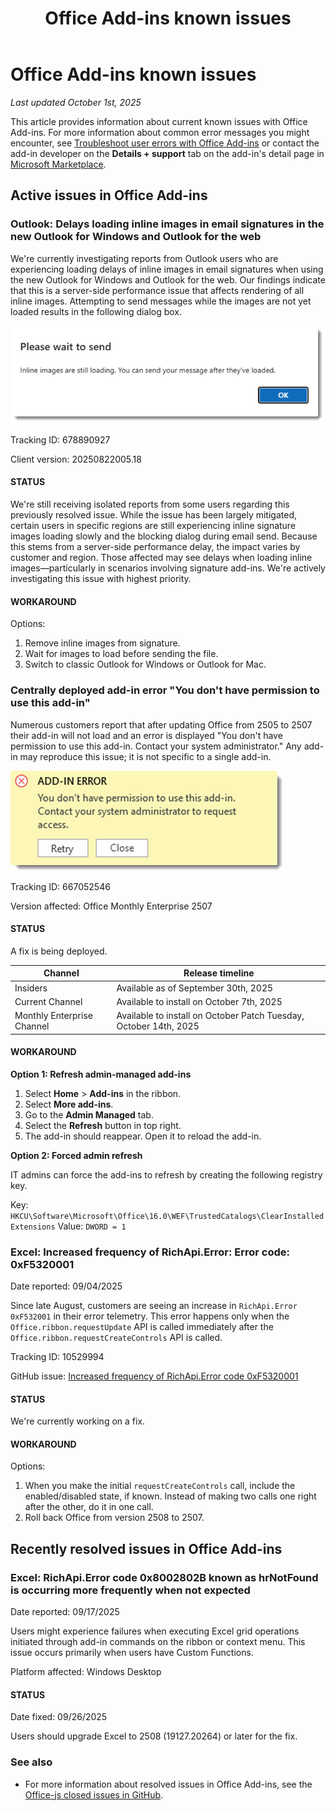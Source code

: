 ﻿---
title: Office Add-ins known issues
description: This article documents active and resolved issues with Office Add-ins.
ms.date: 10/01/2025
ms.localizationpriority: medium
---

# Office Add-ins known issues

_Last updated October 1st, 2025_

This article provides information about current known issues with Office Add-ins. For more information about common error messages you might encounter, see [Troubleshoot user errors with Office Add-ins](/office/dev/add-ins/testing/testing-and-troubleshooting) or contact the add-in developer on the **Details + support** tab on the add-in's detail page in [Microsoft Marketplace](https://marketplace.microsoft.com).

## Active issues in Office Add-ins

### Outlook: Delays loading inline images in email signatures in the new Outlook for Windows and Outlook for the web

We're currently investigating reports from Outlook users who are experiencing loading delays of inline images in email signatures when using the new Outlook for Windows and Outlook for the web. Our findings indicate that this is a server-side performance issue that affects rendering of all inline images. Attempting to send messages while the images are not yet loaded results in the following dialog box.

![Outlook images still loading error message.](../images/outlook-images-still-loading-error.png)

Tracking ID: 678890927

Client version: 20250822005.18

#### STATUS

We're still receiving isolated reports from some users regarding this previously resolved issue. While the issue has been largely mitigated, certain users in specific regions are still experiencing inline signature images loading slowly and the blocking dialog during email send. Because this stems from a server-side performance delay, the impact varies by customer and region. Those affected may see delays when loading inline images—particularly in scenarios involving signature add-ins. We're actively investigating this issue with highest priority.

#### WORKAROUND

Options:

1. Remove inline images from signature.
1. Wait for images to load before sending the file.
1. Switch to classic Outlook for Windows or Outlook for Mac.

### Centrally deployed add-in error "You don't have permission to use this add-in"

Numerous customers report that after updating Office from 2505 to 2507 their add-in will not load and an error is displayed "You don't have permission to use this add-in. Contact your system administrator." Any add-in may reproduce this issue; it is not specific to a single add-in.

 ![Excel web add-in permissions error message.](../images/excel-web-add-in-permission-error.png)

Tracking ID: 667052546

Version affected: Office Monthly Enterprise 2507

#### STATUS

A fix is being deployed.

| Channel | Release timeline |
| --- | --- |
| Insiders | Available as of September 30th, 2025 |
| Current Channel | Available to install on October 7th, 2025 |
| Monthly Enterprise Channel | Available to install on October Patch Tuesday, October 14th, 2025 |

#### WORKAROUND

**Option 1: Refresh admin-managed add-ins**

1. Select **Home** > **Add-ins** in the ribbon.
1. Select **More add-ins**.
1. Go to the **Admin Managed** tab.
1. Select the **Refresh** button in top right.
1. The add-in should reappear. Open it to reload the add-in.

**Option 2: Forced admin refresh**

IT admins can force the add-ins to refresh by creating the following registry key.

Key: `HKCU\Software\Microsoft\Office\16.0\WEF\TrustedCatalogs\ClearInstalledExtensions`
Value: `DWORD = 1`

### Excel: Increased frequency of RichApi.Error: Error code: 0xF5320001

Date reported: 09/04/2025

Since late August, customers are seeing an increase in `RichApi.Error 0xF532001` in their error telemetry. This error happens only when the `Office.ribbon.requestUpdate` API is called immediately after the `Office.ribbon.requestCreateControls` API is called.

Tracking ID: 10529994

GitHub issue: [Increased frequency of RichApi.Error code 0xF5320001](https://github.com/OfficeDev/office-js/issues/6072)

#### STATUS

We're currently working on a fix.

#### WORKAROUND

Options:

1. When you make the initial `requestCreateControls` call, include the enabled/disabled state, if known. Instead of making two calls one right after the other, do it in one call.
1. Roll back Office from version 2508 to 2507.

## Recently resolved issues in Office Add-ins

### Excel: RichApi.Error code 0x8002802B known as hrNotFound is occurring more frequently when not expected

Date reported: 09/17/2025

Users might experience failures when executing Excel grid operations initiated through add-in commands on the ribbon or context menu. This issue occurs primarily when users have Custom Functions.

Platform affected: Windows Desktop

#### STATUS

Date fixed: 09/26/2025

Users should upgrade Excel to 2508 (19127.20264) or later for the fix.

### See also

- For more information about resolved issues in Office Add-ins, see the [Office-js closed issues in GitHub](https://github.com/OfficeDev/office-js/issues?q=is%3Aissue%20state%3Aclosed).
